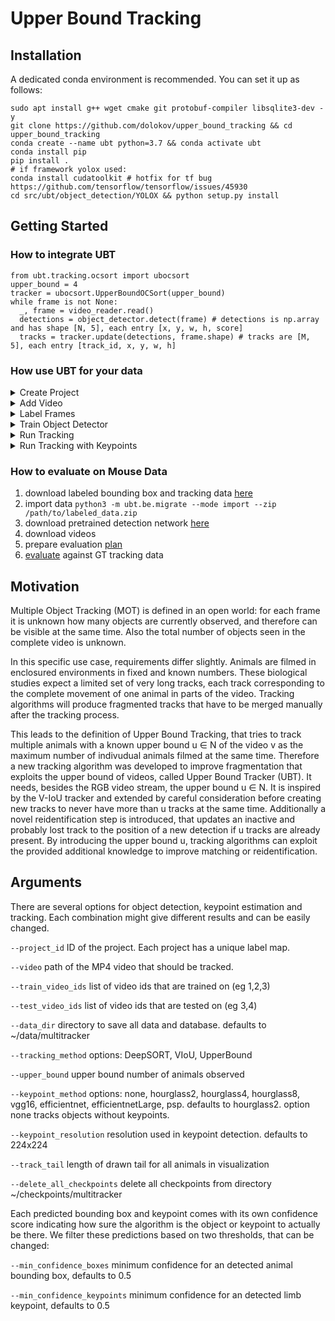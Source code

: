 # Upper Bound Tracking

## Installation
A dedicated conda environment is recommended. You can set it up as follows:
```
sudo apt install g++ wget cmake git protobuf-compiler libsqlite3-dev -y
git clone https://github.com/dolokov/upper_bound_tracking && cd upper_bound_tracking
conda create --name ubt python=3.7 && conda activate ubt
conda install pip
pip install .
# if framework yolox used:
conda install cudatoolkit # hotfix for tf bug https://github.com/tensorflow/tensorflow/issues/45930
cd src/ubt/object_detection/YOLOX && python setup.py install
```

## Getting Started
### How to integrate UBT
```
from ubt.tracking.ocsort import ubocsort
upper_bound = 4
tracker = ubocsort.UpperBoundOCSort(upper_bound)
while frame is not None:
  _, frame = video_reader.read()
  detections = object_detector.detect(frame) # detections is np.array and has shape [N, 5], each entry [x, y, w, h, score]
  tracks = tracker.update(detections, frame.shape) # tracks are [M, 5], each entry [track_id, x, y, w, h]
```

### How use UBT for your data
<details>
  <summary>Create Project</summary>
 
First create a new project. A project has a name and a set of keypoint names. It can contain multiple videos.
```
python3.7 -m ubt.be.project -name MiceTop -manager MyName -keypoint_names nose,tail_base,left_ear,right_ear,left_front_paw,right_front_paw,left_back_paw,right_back_paw 
```
Note, that the keypoint detection uses horizontal and vertical flipping for data augmentation while training, which might violate some label maps. This is automatically fixed by dynamically switching labels of pairs of classes that are simliar expect left and right in the name. (e.g. `left_ear` and `right_ear` are switched, `l_ear` and `r_ear` are not).

</details>

<details>
  <summary>Add Video</summary>
  
  Then add a video to your project with ID 1. It will write every frame of the video to your local disk for later annotation.
```
python3.7 -m ubt.be.video -add_project 1 -add_video /path/to/video.mp4
```
  
</details>

<details>
  <summary>Label Frames</summary>
  
Fixed Multitracker tracks objects and keypoints and therefore offers two annotation tools for drawing bounding boxes and setting predefined, project dependent keypoints.
``` 
python3.7 -m ubt.app.app
```
Go to the url `http://localhost:8888/home`. You should see a list of your projects and videos. You then can start each annotation tool with a link for the specific tool and video you want annotate. Please note that you should have an equal number of labeled images for both tasks. We recommend to annotate at least 150 frames, but the more samples the better the detections.
  
 </details>
<details>
  <summary>Train Object Detector</summary>
  
  Prepare the training dataset.
``` 
  python3 -m ubt.object_detection.cvt2VOC --train_video_ids 1,2 --test_video_ids 3 --database /path/to/data.db --outdir /path/to/data_dir
``` 
  
Prepare the training configuration. We recommend YoloX-S or YoloX-M. Update your `data_dir` in `yolox_voc_s.py`.

  Download the official pretrained model from [the official YoloX repo](https://github.com/Megvii-BaseDetection/YOLOX#standard-models).
  
Then training can be started. The batchsize (-b) should be chosen based on the available GPU memory for training. 
```  
upper_bound_tracking/src/ubt/object_detection/YOLOX$ python -m tools.train -f exps/example/yolox_voc/yolox_voc_s.py -d 1 -b 16 --fp16 -c /path/to/pretrained/yolox_s.pth
```
</details>

<details>
  <summary>Run Tracking</summary>

  Now you can call the actual tracking algorithm. If not provided with pretrained models for object detection and keypoint models, it will train those based on annotations of the supplied video ids.
```
python3.7 -m ubt.tracking --video /path/to/target_video.mp4 --objectdetection_model /path/to/yolox_checkpoint_dir --upper_bound 4
  ```
</details>

<details>
  <summary>Run Tracking with Keypoints</summary>
  
  You also can use a combined MOT/Keypoint tracking approach. If you have created a project inside UBT and have chosen a keypoint method, it will start training the keypoint model prior to tracking. Alternatively you can use a pretrained keypoint detection network. 
```
python3.7 -m ubt.tracking --video /path/to/target_video.mp4 --objectdetection_model /path/to/yolox_checkpoint_dir --project 1 --keypoint_model /path/to/keypoint.h5 --keypoint_method psp --upper_bound 4
```
  
</details>

### How to evaluate on Mouse Data
1) download labeled bounding box and tracking data [here](https://drive.google.com/file/d/1ABpsj560McDTLVuvpNGqwfMqKiEczUyC/view?usp=share_link)
2) import data `python3 -m ubt.be.migrate --mode import --zip /path/to/labeled_data.zip`
3) download pretrained detection network [here](https://drive.google.com/file/d/1O-cA7tCmOVY8v-K8EtWECDb6mJsks-QB/view?usp=sharing)
4) download videos 
5) prepare evaluation [plan](https://github.com/dolokov/upper_bound_tracking/blob/main/src/ubt/TrackEval/configs/ubocsort.json)
6) [evaluate](https://github.com/dolokov/upper_bound_tracking/blob/main/src/ubt/TrackEval/scripts/run_multitracker.py) against GT tracking data

## Motivation
Multiple Object Tracking (MOT) is defined in an open world: for each frame it is unknown how many objects are currently observed, and therefore can be visible at the same time. Also the total number of objects seen in the complete video is unknown.

In this specific use case, requirements differ slightly. Animals are filmed in enclosured environments in fixed and known numbers. These biological studies expect a limited set of very long tracks, each track corresponding to the complete movement of one animal in parts of the video. Tracking algorithms will produce fragmented tracks that have to be merged manually after the tracking process.

This leads to the definition of Upper Bound Tracking, that tries to track multiple animals with a known upper bound u ∈ N of the video v as the maximum number of indivudual animals filmed at the same time. Therefore a new tracking algorithm was developed to improve fragmentation that exploits the upper bound of videos, called Upper Bound Tracker (UBT). It needs, besides the RGB video stream, the upper bound u ∈ N. It is inspired by the V-IoU tracker and extended by careful consideration before creating new tracks to never have more than u tracks at the same time. Additionally a novel reidentification step is introduced, that updates an inactive and probably lost track to the position of a new detection if u tracks are already present. By introducing the upper bound u, tracking algorithms can exploit the provided additional knowledge to improve matching or reidentification.

## Arguments
There are several options for object detection, keypoint estimation and tracking. Each combination might give different results and can be easily changed.

`--project_id` ID of the project. Each project has a unique label map.

`--video` path of the MP4 video that should be tracked.

`--train_video_ids` list of video ids that are trained on (eg 1,2,3)

`--test_video_ids` list of video ids that are tested on (eg 3,4)

`--data_dir` directory to save all data and database. defaults to ~/data/multitracker

`--tracking_method` options: DeepSORT, VIoU, UpperBound

`--upper_bound` upper bound number of animals observed

`--keypoint_method` options: none, hourglass2, hourglass4, hourglass8, vgg16, efficientnet, efficientnetLarge, psp. defaults to hourglass2. option none tracks objects without keypoints.

`--keypoint_resolution` resolution used in keypoint detection. defaults to 224x224

`--track_tail` length of drawn tail for all animals in visualization

`--delete_all_checkpoints` delete all checkpoints from directory ~/checkpoints/multitracker

Each predicted bounding box and keypoint comes with its own confidence score indicating how sure the algorithm is the object or keypoint to actually be there. We filter these predictions based on two thresholds, that can be changed:

`--min_confidence_boxes` minimum confidence for an detected animal bounding box, defaults to 0.5

`--min_confidence_keypoints` minimum confidence for an detected limb keypoint, defaults to 0.5
